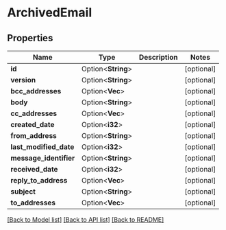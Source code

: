 # ArchivedEmail

## Properties

Name | Type | Description | Notes
------------ | ------------- | ------------- | -------------
**id** | Option<**String**> |  | [optional]
**version** | Option<**String**> |  | [optional]
**bcc_addresses** | Option<**Vec<String>**> |  | [optional]
**body** | Option<**String**> |  | [optional]
**cc_addresses** | Option<**Vec<String>**> |  | [optional]
**created_date** | Option<**i32**> |  | [optional]
**from_address** | Option<**String**> |  | [optional]
**last_modified_date** | Option<**i32**> |  | [optional]
**message_identifier** | Option<**String**> |  | [optional]
**received_date** | Option<**i32**> |  | [optional]
**reply_to_address** | Option<**Vec<String>**> |  | [optional]
**subject** | Option<**String**> |  | [optional]
**to_addresses** | Option<**Vec<String>**> |  | [optional]

[[Back to Model list]](../README.md#documentation-for-models) [[Back to API list]](../README.md#documentation-for-api-endpoints) [[Back to README]](../README.md)


